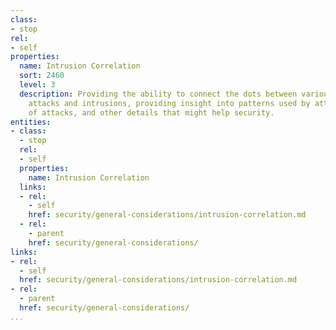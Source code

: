 ```yaml
---
class:
- stop
rel:
- self
properties:
  name: Intrusion Correlation
  sort: 2460
  level: 3
  description: Providing the ability to connect the dots between various security
    attacks and intrusions, providing insight into patterns used by attackers, locations
    of attacks, and other details that might help security.
entities:
- class:
  - stop
  rel:
  - self
  properties:
    name: Intrusion Correlation
  links:
  - rel:
    - self
    href: security/general-considerations/intrusion-correlation.md
  - rel:
    - parent
    href: security/general-considerations/
links:
- rel:
  - self
  href: security/general-considerations/intrusion-correlation.md
- rel:
  - parent
  href: security/general-considerations/
...
```

